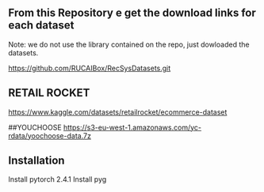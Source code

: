 
## From this Repository e get the download links for each dataset
Note: we do not use the library contained on the repo, just dowloaded the datasets.

https://github.com/RUCAIBox/RecSysDatasets.git


## RETAIL ROCKET
https://www.kaggle.com/datasets/retailrocket/ecommerce-dataset


##YOUCHOOSE
https://s3-eu-west-1.amazonaws.com/yc-rdata/yoochoose-data.7z

## Installation

Install pytorch 2.4.1 
Install pyg 